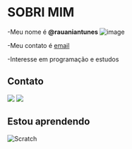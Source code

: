   # SOBRI MIM

-Meu nome é **@rauaniantunes**
![image](https://user-images.githubusercontent.com/104773432/169823475-914a8829-7e8f-4673-9b51-ff8393b31203.png)

-Meu contato é [email](rauani.antunes@escola.pr.gov.br)


-Interesse em programação e estudos

## Contato


<a href="www.instagra.com/rauani_17" target="_blank"><img src="https://img.shields.io/badge/-Instagram-%23E4405F?style=for-the-badge&logo=instagram&logoColor=white" target="_blank"></a>
<a href = "mailto:rauani.antunes@escola.pr.gov.br"><img src="https://img.shields.io/badge/Gmail-D14836?style=for-the-badge&logo=gmail&logoColor=white" target="_blank"></a>

  
## Estou aprendendo
  
![Scratch](https://img.shields.io/badge/Scratch-4D97FF?style=for-the-badge&logo=Scratch&logoColor=white)

